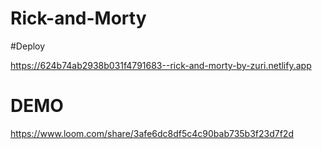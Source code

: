 # Rick-and-Morty


#Deploy

 https://624b74ab2938b031f4791683--rick-and-morty-by-zuri.netlify.app


# DEMO
https://www.loom.com/share/3afe6dc8df5c4c90bab735b3f23d7f2d
